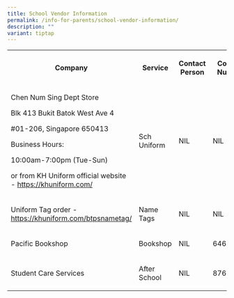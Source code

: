 ```yaml
---
title: School Vendor Information
permalink: /info-for-parents/school-vendor-information/
description: ""
variant: tiptap
---
```

<table style="minWidth: 100px">
<colgroup>
<col>
<col>
<col>
<col>
</colgroup>
<tbody>
<tr>
<th rowspan="1" colspan="1">
<p>Company</p>
</th>
<th rowspan="1" colspan="1">
<p>Service</p>
</th>
<th rowspan="1" colspan="1">
<p>Contact Person</p>
</th>
<th rowspan="1" colspan="1">
<p>Contact Number</p>
</th>
</tr>
<tr>
<td rowspan="1" colspan="1">
<p>Chen Num Sing Dept Store</p>
<p>Blk 413 Bukit Batok West Ave 4</p>
<p>#01-206, Singapore 650413</p>
<p>Business Hours:</p>
<p>10:00am-7:00pm (Tue-Sun)</p>
<p>or from KH Uniform official website - <a href="https://khuniform.com/" rel="noopener noreferrer nofollow" target="_blank">https://khuniform.com/</a>
</p>
</td>
<td rowspan="1" colspan="1">
<p>Sch Uniform</p>
</td>
<td rowspan="1" colspan="1">
<p>NIL</p>
</td>
<td rowspan="1" colspan="1">
<p>NIL</p>
</td>
</tr>
<tr>
<td rowspan="1" colspan="1">
<p>Uniform Tag order - <a href="https://khuniform.com/btpsnametag/" rel="noopener noreferrer nofollow" target="_blank">https://khuniform.com/btpsnametag/</a>
</p>
</td>
<td rowspan="1" colspan="1">
<p>Name Tags</p>
</td>
<td rowspan="1" colspan="1">
<p>NIL</p>
</td>
<td rowspan="1" colspan="1">
<p>NIL</p>
</td>
</tr>
<tr>
<td rowspan="1" colspan="1">
<p>Pacific Bookshop</p>
</td>
<td rowspan="1" colspan="1">
<p>Bookshop</p>
</td>
<td rowspan="1" colspan="1">
<p>NIL</p>
</td>
<td rowspan="1" colspan="1">
<p>64623920</p>
</td>
</tr>
<tr>
<td rowspan="1" colspan="1">
<p>Student Care Services</p>
</td>
<td rowspan="1" colspan="1">
<p>After School</p>
</td>
<td rowspan="1" colspan="1">
<p>NIL</p>
</td>
<td rowspan="1" colspan="1">
<p>87689011</p>
</td>
</tr>
</tbody>
</table>
<p>
<br>
</p>